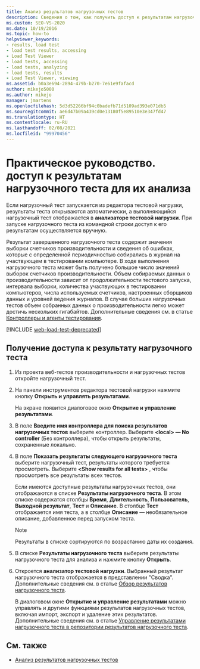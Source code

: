 ```yaml
---
title: Анализ результатов нагрузочных тестов
description: Сведения о том, как получить доступ к результатам нагрузочного теста для анализа либо автоматически через анализатор тестовой нагрузки, либо вручную из командной строки.
ms.custom: SEO-VS-2020
ms.date: 10/19/2016
ms.topic: how-to
helpviewer_keywords:
- results, load test
- load test results, accessing
- Load Test Viewer
- load tests, accessing
- load tests, analyzing
- load tests, results
- Load Test Viewer, viewing
ms.assetid: b0a3e694-2894-479b-b270-7e61e9fafacd
author: mikejo5000
ms.author: mikejo
manager: jmartens
ms.openlocfilehash: 5d3d52266bf94c0badefb71d5109ad393e071db5
ms.sourcegitcommit: ae6d47b09a439cd0e13180f5e89510e3e347fd47
ms.translationtype: HT
ms.contentlocale: ru-RU
ms.lasthandoff: 02/08/2021
ms.locfileid: "99970456"
---
```

# <a name="how-to-access-load-test-results-for-analysis"></a>Практическое руководство. доступ к результатам нагрузочного теста для их анализа

Если нагрузочный тест запускается из редактора тестовой нагрузки, результаты теста открываются автоматически, а выполняющийся нагрузочный тест отображается в **анализаторе тестовой нагрузки**. При запуске нагрузочного теста из командной строки доступ к его результатам осуществляется вручную.

Результат завершенного нагрузочного теста содержит значения выборки счетчиков производительности и сведения об ошибках, которые с определенной периодичностью собирались в журнал на участвующем в тестировании компьютере. В ходе выполнения нагрузочного теста может быть получено большое число значений выборок счетчиков производительности. Объем собираемых данных о производительности зависит от продолжительности тестового запуска, интервала выборки, количества участвующих в тестировании компьютеров, числа используемых счетчиков, настроенных сборщиков данных и уровней ведения журналов. В случае больших нагрузочных тестов объем собранных данных о производительности легко может достичь нескольких гигабайтов. Дополнительные сведения см. в статье [Контроллеры и агенты тестирования](configure-test-agents-and-controllers-for-load-tests.md).

[!INCLUDE [web-load-test-deprecated](includes/web-load-test-deprecated.md)]

## <a name="to-access-a-load-test-result"></a>Получение доступа к результату нагрузочного теста

1. Из проекта веб-тестов производительности и нагрузочных тестов откройте нагрузочный тест.

2. На панели инструментов редактора тестовой нагрузки нажмите кнопку **Открыть и управлять результатами**.

     На экране появится диалоговое окно **Открытие и управление результатами**.

3. В поле **Введите имя контроллера для поиска результатов нагрузочных тестов** выберите контроллер. Выберите **\<local> — No controller** (Без контроллера), чтобы открыть результаты, сохраненные локально.

4. В поле **Показать результаты следующего нагрузочного теста** выберите нагрузочный тест, результаты которого требуется просмотреть. Выберите **\<Show results for all tests>** , чтобы просмотреть все результаты всех тестов.

     Если имеются доступные результаты нагрузочных тестов, они отображаются в списке **Результаты нагрузочного теста**. В этом списке содержатся столбцы **Время**, **Длительность**, **Пользователь**, **Выходной результат**, **Тест** и **Описание**. В столбце **Тест** отображается имя теста, а в столбце **Описание** — необязательное описание, добавленное перед запуском теста.

    > [!NOTE]
    > Результаты в списке сортируются по возрастанию даты их создания.

5. В списке **Результаты нагрузочного теста** выберите результаты нагрузочного теста для анализа и нажмите кнопку **Открыть**.

6. Откроется **анализатор тестовой нагрузки**. Выбранный результат нагрузочного теста отображается в представлении "Сводка". Дополнительные сведения см. в статье [Обзор результатов нагрузочного теста](../test/load-test-results-summary-overview.md).

     В диалоговом окне **Открытие и управление результатами** можно управлять и другими функциями результатов нагрузочных тестов, включая импорт, экспорт и удаление этих результатов. Дополнительные сведения см. в статье [Управление результатами нагрузочного теста в репозитории результатов нагрузочного теста](../test/manage-load-test-results-in-the-load-test-results-repository.md).

## <a name="see-also"></a>См. также

- [Анализ результатов нагрузочных тестов](../test/analyze-load-test-results-using-the-load-test-analyzer.md)
